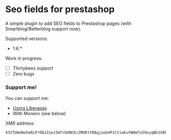 # Seo fields for prestashop

A simple plugin to add SEO fields to Prestashop pages (with Smartblog/Betterblog support now).

Supported versions:
  - 1.6.*

Work in progress:
  - [ ] Thirtybees support
  - [ ] Zero bugs

### Support me!

You can support me:
 - [Using Liberapay](https://liberapay.com/Jae)
 - With Monero (see below)

XMR address:
```
431TUAeNohaRLPrDQJZzeJZmTrbUNCKc2MUKttRAqjaxb4PiCYiwEutW6mTu59vyqBb1X8bevAEuMTjFDoCaAx4gRDQbc23
```